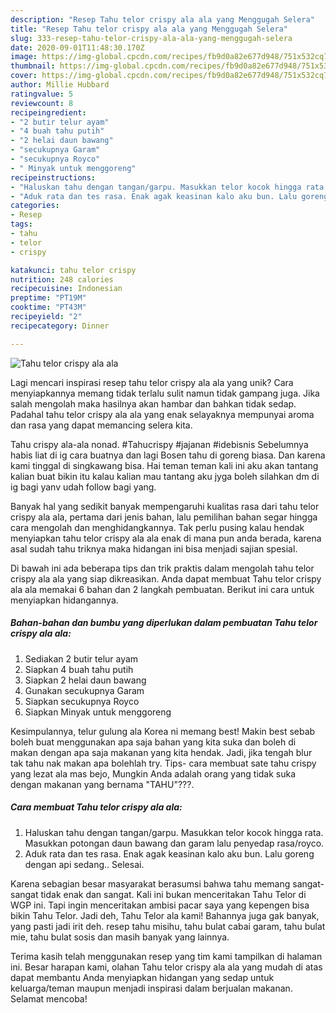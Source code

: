 ```yaml
---
description: "Resep Tahu telor crispy ala ala yang Menggugah Selera"
title: "Resep Tahu telor crispy ala ala yang Menggugah Selera"
slug: 333-resep-tahu-telor-crispy-ala-ala-yang-menggugah-selera
date: 2020-09-01T11:48:30.170Z
image: https://img-global.cpcdn.com/recipes/fb9d0a82e677d948/751x532cq70/tahu-telor-crispy-ala-ala-foto-resep-utama.jpg
thumbnail: https://img-global.cpcdn.com/recipes/fb9d0a82e677d948/751x532cq70/tahu-telor-crispy-ala-ala-foto-resep-utama.jpg
cover: https://img-global.cpcdn.com/recipes/fb9d0a82e677d948/751x532cq70/tahu-telor-crispy-ala-ala-foto-resep-utama.jpg
author: Millie Hubbard
ratingvalue: 5
reviewcount: 8
recipeingredient:
- "2 butir telur ayam"
- "4 buah tahu putih"
- "2 helai daun bawang"
- "secukupnya Garam"
- "secukupnya Royco"
- " Minyak untuk menggoreng"
recipeinstructions:
- "Haluskan tahu dengan tangan/garpu. Masukkan telor kocok hingga rata. Masukkan potongan daun bawang dan garam lalu penyedap rasa/royco."
- "Aduk rata dan tes rasa. Enak agak keasinan kalo aku bun. Lalu goreng dengan api sedang.. Selesai."
categories:
- Resep
tags:
- tahu
- telor
- crispy

katakunci: tahu telor crispy 
nutrition: 248 calories
recipecuisine: Indonesian
preptime: "PT19M"
cooktime: "PT43M"
recipeyield: "2"
recipecategory: Dinner

---
```



![Tahu telor crispy ala ala](https://img-global.cpcdn.com/recipes/fb9d0a82e677d948/751x532cq70/tahu-telor-crispy-ala-ala-foto-resep-utama.jpg)

Lagi mencari inspirasi resep tahu telor crispy ala ala yang unik? Cara menyiapkannya memang tidak terlalu sulit namun tidak gampang juga. Jika salah mengolah maka hasilnya akan hambar dan bahkan tidak sedap. Padahal tahu telor crispy ala ala yang enak selayaknya mempunyai aroma dan rasa yang dapat memancing selera kita.

Tahu crispy ala-ala nonad. #Tahucrispy #jajanan #idebisnis Sebelumnya habis liat di ig cara buatnya dan lagi Bosen tahu di goreng biasa. Dan karena kami tinggal di singkawang bisa. Hai teman teman kali ini aku akan tantang kalian buat bikin itu kalau kalian mau tantang aku jyga boleh silahkan dm di ig bagi yanv udah follow bagi yang.

Banyak hal yang sedikit banyak mempengaruhi kualitas rasa dari tahu telor crispy ala ala, pertama dari jenis bahan, lalu pemilihan bahan segar hingga cara mengolah dan menghidangkannya. Tak perlu pusing kalau hendak menyiapkan tahu telor crispy ala ala enak di mana pun anda berada, karena asal sudah tahu triknya maka hidangan ini bisa menjadi sajian spesial.


Di bawah ini ada beberapa tips dan trik praktis dalam mengolah tahu telor crispy ala ala yang siap dikreasikan. Anda dapat membuat Tahu telor crispy ala ala memakai 6 bahan dan 2 langkah pembuatan. Berikut ini cara untuk menyiapkan hidangannya.

<!--inarticleads1-->

##### Bahan-bahan dan bumbu yang diperlukan dalam pembuatan Tahu telor crispy ala ala:

1. Sediakan 2 butir telur ayam
1. Siapkan 4 buah tahu putih
1. Siapkan 2 helai daun bawang
1. Gunakan secukupnya Garam
1. Siapkan secukupnya Royco
1. Siapkan  Minyak untuk menggoreng


Kesimpulannya, telur gulung ala Korea ni memang best! Makin best sebab boleh buat menggunakan apa saja bahan yang kita suka dan boleh di makan dengan apa saja makanan yang kita hendak. Jadi, jika tengah blur tak tahu nak makan apa bolehlah try. Tips- cara membuat sate tahu crispy yang lezat ala mas bejo, Mungkin Anda adalah orang yang tidak suka dengan makanan yang bernama &#34;TAHU&#34;???. 

<!--inarticleads2-->

##### Cara membuat Tahu telor crispy ala ala:

1. Haluskan tahu dengan tangan/garpu. Masukkan telor kocok hingga rata. Masukkan potongan daun bawang dan garam lalu penyedap rasa/royco.
1. Aduk rata dan tes rasa. Enak agak keasinan kalo aku bun. Lalu goreng dengan api sedang.. Selesai.


Karena sebagian besar masyarakat berasumsi bahwa tahu memang sangat-sangat tidak enak dan sangat. Kali ini bukan menceritakan Tahu Telor di WGP ini. Tapi ingin menceritakan ambisi pacar saya yang kepengen bisa bikin Tahu Telor. Jadi deh, Tahu Telor ala kami! Bahannya juga gak banyak, yang pasti jadi irit deh. resep tahu misihu, tahu bulat cabai garam, tahu bulat mie, tahu bulat sosis dan masih banyak yang lainnya. 

Terima kasih telah menggunakan resep yang tim kami tampilkan di halaman ini. Besar harapan kami, olahan Tahu telor crispy ala ala yang mudah di atas dapat membantu Anda menyiapkan hidangan yang sedap untuk keluarga/teman maupun menjadi inspirasi dalam berjualan makanan. Selamat mencoba!
